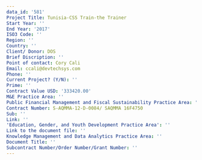 ```yaml
---
data_id: '581'
Project Title: Tunisia-CSS Train-the Trainer
Start Year: ''
End Year: '2017'
ISO3 Code: ''
Region: ''
Country: ''
Client/ Donor: DOS
Brief Discription: ''
Point of contact: Cory Cali
Email: ccali@devtechsys.com
Phone: ''
Current Project? (Y/N): ''
Prime: ''
Contract Value USD: '333420.00'
M&E Practice Area: ''
Public Financial Management and Fiscal Sustainability Practice Area: ''
Contract Number: S-AQMMA-12-D-0084/ SAQMMA 16F4750
Sub: ''
Link: ''
'Education, Gender, and Youth Development Practice Area': ''
Link to the document file: ''
Knowledge Management and Data Analytics Practice Area: ''
Document Title: ''
Subcontract Number/Order Number/Grant Number: ''
---
```

